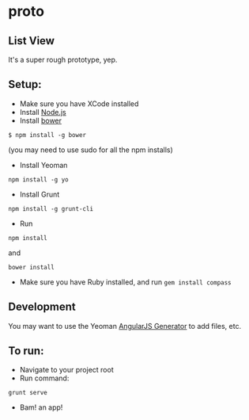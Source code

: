 # proto

## List View

It's a super rough prototype, yep.

## Setup:
* Make sure you have XCode installed
* Install [Node.js](http://nodejs.org)
* Install [bower](https://github.com/bower/bower)
```
$ npm install -g bower
  ```
(you may need to use sudo for all the npm installs)
* Install Yeoman
```
npm install -g yo
```
* Install Grunt
```
npm install -g grunt-cli
```
* Run 
```
npm install
``` 
and 
```
bower install
```
* Make sure you have Ruby installed, and run 
```gem install compass```

## Development
You may want to use the Yeoman [AngularJS Generator](https://github.com/yeoman/generator-angular) to add files, etc.


## To run:
* Navigate to your project root
* Run command:
```
grunt serve
```
* Bam! an app!
